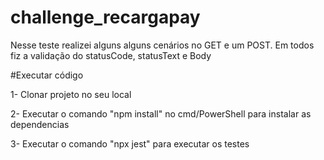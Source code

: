 # challenge_recargapay

Nesse teste realizei alguns alguns cenários no GET e um POST. Em todos fiz a validação do statusCode, statusText e Body

#Executar código

<p>1- Clonar projeto no seu local</p>
<p>2- Executar o comando "npm install" no cmd/PowerShell para instalar as dependencias</p>
<p>3- Executar o comando "npx jest" para executar os testes</p>
